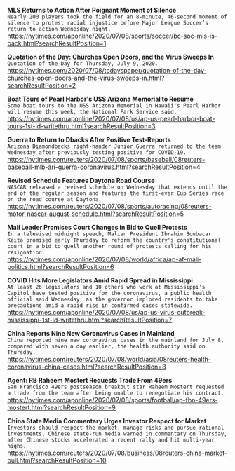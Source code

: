 **MLS Returns to Action After Poignant Moment of Silence**\
`Nearly 200 players took the field for an 8-minute, 46-second moment of silence to protest racial injustice before Major League Soccer’s return to action Wednesday night.`\
https://nytimes.com/aponline/2020/07/08/sports/soccer/bc-soc-mls-is-back.html?searchResultPosition=1

**Quotation of the Day: Churches Open Doors, and the Virus Sweeps In**\
`Quotation of the Day for Thursday, July 9, 2020.`\
https://nytimes.com/2020/07/08/todayspaper/quotation-of-the-day-churches-open-doors-and-the-virus-sweeps-in.html?searchResultPosition=2

**Boat Tours of Pearl Harbor's USS Arizona Memorial to Resume**\
`Some boat tours to the USS Arizona Memorial in Hawaii's Pearl Harbor will resume this week, the National Park Service said.`\
https://nytimes.com/aponline/2020/07/08/us/ap-us-pearl-harbor-boat-tours-1st-ld-writethru.html?searchResultPosition=3

**Guerra to Return to Dbacks After Positive Test-Reports**\
`Arizona Diamondbacks right-hander Junior Guerra returned to the team Wednesday after previously testing positive for COVID-19.`\
https://nytimes.com/reuters/2020/07/08/sports/baseball/08reuters-baseball-mlb-ari-guerra-coronavirus.html?searchResultPosition=4

**Revised Schedule Features Daytona Road Course**\
`NASCAR released a revised schedule on Wednesday that extends until the end of the regular season and features the first-ever Cup Series race on the road course at Daytona.`\
https://nytimes.com/reuters/2020/07/08/sports/autoracing/08reuters-motor-nascar-august-schedule.html?searchResultPosition=5

**Mali Leader Promises Court Changes in Bid to Quell Protests**\
`In a televised midnight speech, Malian President Ibrahim Boubacar Keita promised early Thursday to reform the country's constitutional court in a bid to quell another round of protests calling for his resignation.`\
https://nytimes.com/aponline/2020/07/08/world/africa/ap-af-mali-politics.html?searchResultPosition=6

**COVID Hits More Legislators Amid Rapid Spread in Mississippi**\
`At least 26 legislators and 10 others who work at Mississippi's Capitol have tested positive for the coronavirus, a public health official said Wednesday, as the governor implored residents to take precautions amid a rapid rise in confirmed cases statewide. `\
https://nytimes.com/aponline/2020/07/08/us/ap-us-virus-outbreak-mississippi-1st-ld-writethru.html?searchResultPosition=7

**China Reports Nine New Coronavirus Cases in Mainland**\
`China reported nine new coronavirus cases in the mainland for July 8, compared with seven a day earlier, the health authority said on Thursday.`\
https://nytimes.com/reuters/2020/07/08/world/asia/08reuters-health-coronavirus-china-cases.html?searchResultPosition=8

**Agent: RB Raheem Mostert Requests Trade From 49ers**\
`San Francisco 49ers postseason breakout star Raheem Mostert requested a trade from the team after being unable to renegotiate his contract.`\
https://nytimes.com/aponline/2020/07/08/sports/football/ap-fbn-49ers-mostert.html?searchResultPosition=9

**China State Media Commentary Urges Investor Respect for Market**\
`Investors should respect the market, manage risks and pursue rational investments, Chinese state-run media warned in commentary on Thursday, after Chinese stocks accelerated a recent rally and hit multi-year highs.`\
https://nytimes.com/reuters/2020/07/08/business/08reuters-china-market-bull.html?searchResultPosition=10

